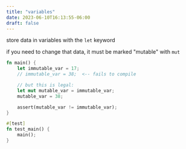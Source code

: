 ```yaml
---
title: "variables"
date: 2023-06-10T16:13:55-06:00
draft: false
---
```


store data in variables with the `let` keyword

if you need to change that data, it must be marked "mutable" with `mut`

```rust {.codebox}
fn main() {
    let immutable_var = 17;
    // immutable_var = 38;  <-- fails to compile

    // but this is legal:
    let mut mutable_var = immutable_var;
    mutable_var = 38;

    assert(mutable_var != immutable_var);
}

#[test]
fn test_main() {
    main();
}
```
